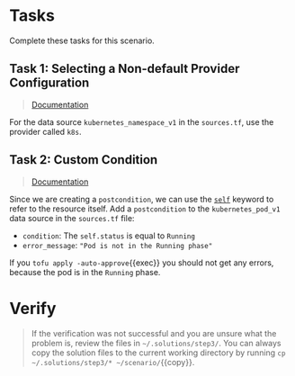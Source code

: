# Tasks

Complete these tasks for this scenario. 

## Task 1: Selecting a Non-default Provider Configuration

> [Documentation](https://opentofu.org/docs/language/data-sources/#selecting-a-non-default-provider-configuration)

For the data source `kubernetes_namespace_v1` in the `sources.tf`, use the provider called `k8s`. 

## Task 2: Custom Condition

> [Documentation](https://opentofu.org/docs/language/data-sources/#custom-condition-checks)

Since we are creating a `postcondition`, we can use the [`self`](https://opentofu.org/docs/language/expressions/custom-conditions/#self-object) keyword to refer to the resource itself. Add a `postcondition` to the `kubernetes_pod_v1` data source in the `sources.tf` file:

  * `condition`: The `self.status` is equal to `Running`
  * `error_message`: `"Pod is not in the Running phase"`

If you `tofu apply -auto-approve`{{exec}} you should not get any errors, because the pod is in the `Running` phase.

# Verify

> If the verification was not successful and you are unsure what the problem is, review the files in `~/.solutions/step3/`. You can always copy the solution files to the current working directory by running `cp ~/.solutions/step3/* ~/scenario/`{{copy}}.
